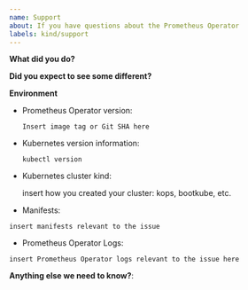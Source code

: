 ```yaml
---
name: Support
about: If you have questions about the Prometheus Operator
labels: kind/support
---
```


<!--

Feel free to ask questions in #prometheus-operator on Kubernetes Slack!

Note: This repository is about prometheus-operator itself, if you have questions about:
- helm installation, go to https://github.com/helm/charts repository
- kube-prometheus setup, go to https://github.com/prometheus-operator/kube-prometheus

-->

**What did you do?**

**Did you expect to see some different?**

**Environment**

* Prometheus Operator version:

    `Insert image tag or Git SHA here`
    <!-- Try: kubectl -n monitoring describe deployment prometheus-operator -->

* Kubernetes version information:

    `kubectl version`
    <!-- Replace the command with its output above -->

* Kubernetes cluster kind:

    insert how you created your cluster: kops, bootkube, etc.

* Manifests:

```
insert manifests relevant to the issue
```

* Prometheus Operator Logs:

```
insert Prometheus Operator logs relevant to the issue here
```

**Anything else we need to know?**:
